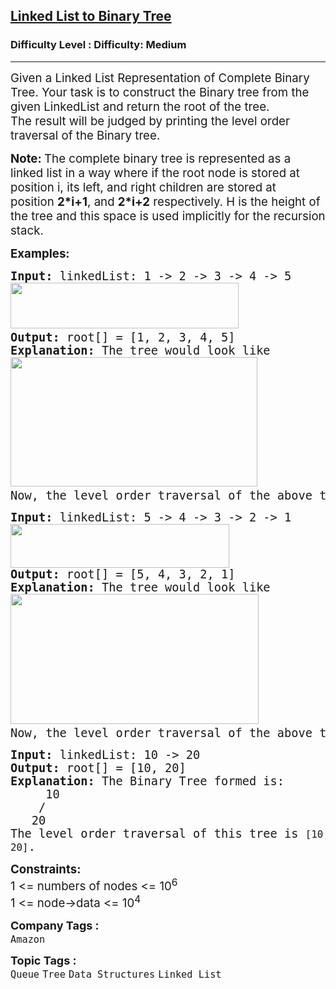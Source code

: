 <h2><a href="https://www.geeksforgeeks.org/problems/make-binary-tree/1?page=1&category=Linked%20List&difficulty=Medium&status=unsolved,attempted&sortBy=accuracy">Linked List to Binary Tree</a></h2><h3>Difficulty Level : Difficulty: Medium</h3><hr><div class="problems_problem_content__Xm_eO"><p><span style="font-size: 14pt;">Given a Linked List Representation of Complete Binary Tree. Your task is to construct the Binary tree from the given LinkedList and return the root of the tree.<br>The result will be judged by printing the level order traversal of the Binary tree. </span></p>
<p><span style="font-size: 14pt;"><strong>Note:&nbsp;</strong>The complete binary tree is represented as a linked list in a way where if the root node is stored at position i, its left, and right children are stored at position&nbsp;<strong>2*i+1</strong>, and&nbsp;<strong>2*i+2</strong> respectively. H is the height of the tree and this space is used implicitly for the recursion stack.</span></p>
<p><span style="font-size: 14pt;"><strong>Examples:</strong></span></p>
<pre><span style="font-size: 14pt;"><strong>Input: </strong>linkedList: 1 -&gt; 2 -&gt; 3 -&gt; 4 -&gt; 5
<img src="https://media.geeksforgeeks.org/img-practice/prod/addEditProblem/700289/Web/Other/blobid0_1725432465.png" width="365" height="73"> <br><strong>Output: </strong>root[] = [1, 2, 3, 4, 5]<strong>
Explanation: </strong>The tree would look like <br><img src="https://media.geeksforgeeks.org/img-practice/prod/addEditProblem/700289/Web/Other/blobid5_1725432604.png" width="395" height="207"> <br>Now, the level order traversal of the above tree is 1 2 3 4 5.
</span></pre>
<pre><span style="font-size: 14pt;"><strong>Input: </strong>linkedList: 5 -&gt; 4 -&gt; 3 -&gt; 2 -&gt; 1<br><img src="https://media.geeksforgeeks.org/img-practice/prod/addEditProblem/700289/Web/Other/blobid1_1725432484.png" width="350" height="70"><br><strong>Output: </strong>root[] = [5, 4, 3, 2, 1]<strong>
Explanation: </strong>The tree would look like
<img src="https://media.geeksforgeeks.org/img-practice/prod/addEditProblem/700289/Web/Other/blobid4_1725432586.png" width="397" height="208"> <br>Now, the level order traversal of the above tree is 5 4 3 2 1.</span></pre>
<pre><span style="font-size: 14pt;"><strong>Input: </strong>linkedList: 10 -&gt; 20<br><strong>Output: </strong>root[] = [10, 20]<strong>
Explanation: </strong>The Binary Tree formed is:</span><br><span style="font-size: 14pt;">     10
    /
   20
The level order traversal of this tree is <code>[10, 20]</code>.</span></pre>
<p><span style="font-size: 14pt;"><strong>Constraints:</strong><br>1 &lt;= numbers of nodes &lt;= 10<sup>6</sup><br>1 &lt;= node-&gt;data &lt;= 10<sup>4</sup></span></p></div><p><span style=font-size:18px><strong>Company Tags : </strong><br><code>Amazon</code>&nbsp;<br><p><span style=font-size:18px><strong>Topic Tags : </strong><br><code>Queue</code>&nbsp;<code>Tree</code>&nbsp;<code>Data Structures</code>&nbsp;<code>Linked List</code>&nbsp;